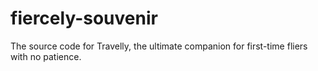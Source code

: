 # fiercely-souvenir
The source code for Travelly, the ultimate companion for first-time fliers with no patience.
